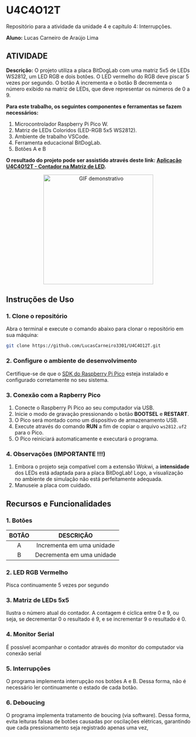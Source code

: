 # U4C4O12T
Repositório para a atividade da unidade 4 e capítulo 4:  Interrupções.

__Aluno:__
Lucas Carneiro de Araújo Lima

## ATIVIDADE 
__Descrição:__
O projeto utiliza a placa BitDogLab com uma matriz 5x5 de LEDs WS2812, um LED RGB e dois botões. O LED vermelho do RGB deve piscar 5 vezes por segundo. O botão A incrementa e o botão B decrementa o número exibido na matriz de LEDs, que deve representar os números de 0 a 9.

__Para este trabalho, os seguintes componentes e ferramentas se fazem necessários:__
1) Microcontrolador Raspberry Pi Pico W.
2) Matriz de LEDs Coloridos (LED-RGB 5x5 WS2812).
3) Ambiente de trabalho VSCode.
4) Ferramenta educacional BitDogLab.
5) Botões A e B

__O resultado do projeto pode ser assistido através deste link: [Aplicação U4C4O12T - Contador na Matriz de LED](https://www.youtube.com/watch?v=wnTqzAEB6Fc).__

<div align="center">
  <img src="https://github.com/user-attachments/assets/45ee39ff-bf4a-4fbb-897b-3f30eb7b1b9b" alt="GIF demonstrativo" width="300"/>
</div>

## Instruções de Uso

### 1. Clone o repositório
Abra o terminal e execute o comando abaixo para clonar o repositório em sua máquina:
```bash
git clone https://github.com/LucasCarneiro3301/U4C4O12T.git
```

### 2. Configure o ambiente de desenvolvimento
Certifique-se de que o [SDK do Raspberry Pi Pico](https://github.com/raspberrypi/pico-sdk) esteja instalado e configurado corretamente no seu sistema.

### 3. Conexão com a Rapberry Pico
1. Conecte o Raspberry Pi Pico ao seu computador via USB.
2. Inicie o modo de gravação pressionando o botão **BOOTSEL** e **RESTART**.
3. O Pico será montado como um dispositivo de armazenamento USB.
4. Execute através do comando **RUN** a fim de copiar o arquivo `ws2812.uf2` para o Pico.
5. O Pico reiniciará automaticamente e executará o programa.

### 4. Observações (IMPORTANTE !!!)
1. Embora o projeto seja compativel com a extensão Wokwi, a **intensidade** dos LEDs está adaptada para a placa BitDogLab! Logo, a visualização no ambiente de simulação não está perfeitamente adequada.
2. Manuseie a placa com cuidado.

## Recursos e Funcionalidades

### 1. Botões

| BOTÃO                            | DESCRIÇÃO                                     | 
|:----------------------------------:|:---------------------------------------------:|
| A                                  | Incrementa em uma unidade                   | 
| B                                  | Decrementa em uma unidade               | 

### 2. LED RGB Vermelho

Pisca continuamente 5 vezes por segundo

### 3. Matriz de LEDs 5x5

Ilustra o número atual do contador. A contagem é cíclica entre 0 e 9, ou seja, se decrementar 0 o resultado é 9, e se incrementar 9 o resultado é 0.

### 4. Monitor Serial

É possível acompanhar o contador através do monitor do computador via conexão serial

### 5. Interrupções

O programa implementa interrupção nos botões A e B. Dessa forma, não é necessário ler continuamente o estado de cada botão.

### 6. Deboucing

O programa implementa tratamento de boucing (via software). Dessa forma, evita leituras falsas de botões causadas por oscilações elétricas, garantindo que cada pressionamento seja registrado apenas uma vez,






